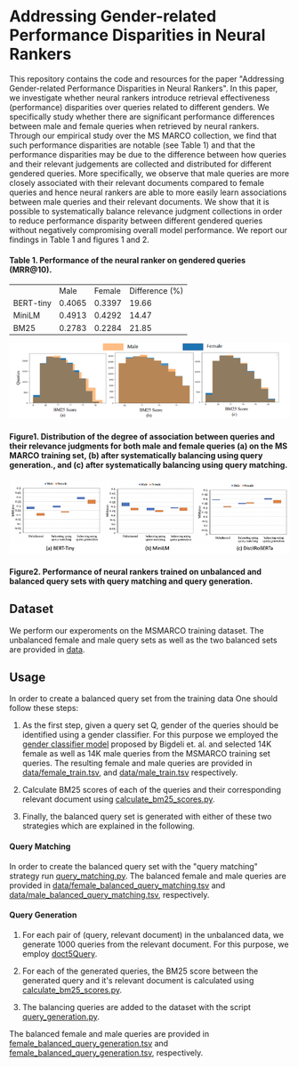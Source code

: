 # Addressing Gender-related Performance Disparities in Neural Rankers

This repository contains the code and resources for the paper 
"Addressing Gender-related Performance Disparities in Neural Rankers". 
In this paper, we investigate whether neural rankers introduce retrieval 
effectiveness (performance) disparities over queries related to different genders.
We specifically study whether there are significant performance differences between
male and female queries when retrieved by neural rankers. Through our empirical 
study over the MS MARCO collection, we find that such performance disparities are
notable (see Table 1) and that the performance disparities may be due to the difference between
how queries and their relevant judgements are collected and distributed for 
different gendered queries.  More specifically, we observe that male queries
are more closely associated with their relevant documents compared to female
queries and hence neural rankers are able to more easily learn associations
between male queries and their relevant documents. We show that it is possible
to systematically balance relevance judgment collections in order to reduce
performance disparity between different gendered queries without negatively 
compromising overall model performance.
We report our findings in Table 1 and figures 1 and 2.
#### Table 1. Performance of the neural ranker on gendered queries (MRR@10).
<table style= margin-left:auto;margin-right:auto;">
    <tr>
        <td></td>
        <td>Male</td>
        <td>Female</td>
        <td>Difference (%)</td>
    </tr>
    <tr>
        <td>BERT-tiny</td>
        <td>0.4065</td>
        <td> 0.3397</td>
        <td>19.66</td>
    </tr>
    <tr>
        <td>MiniLM</td>
        <td>0.4913</td>
        <td>0.4292</td>
        <td>14.47</td>
    </tr>
    <tr>
        <td>BM25</td>
        <td>0.2783</td>
        <td>0.2284</td>
        <td>21.85</td>
    </tr>
</table>

<p align="center">
    <img src="images/distributions.png", width="775", alt="Workflow Diagram">
</p>

#### Figure1. Distribution of the degree of association between queries and their relevance judgments for both male and female queries (a) on the MS MARCO training set, (b) after systematically balancing using query generation., and (c) after systematically balancing using query matching.

<p align="center">
    <img src="images/performance_results.png", width="775", alt="Workflow Diagram">
</p>

#### Figure2. Performance of neural rankers trained on unbalanced and balanced query sets with query matching and query generation.

## Dataset

We perform our experoments on the MSMARCO training dataset. The unbalanced female and male query sets as well as the two balanced sets are provided in [data](https://b10200cbde7d/r/gender-related-performance-gap-9BBF/data).


## Usage

In order to create a balanced query set from the training data One should follow these steps:

1) As the first step, given a query set Q, gender of the queries should be identified using a gender classifier. For this purpose we employed the [gender classifier model](https://github.com/aminbigdeli/Text-Classification-using-Transformers) proposed by Bigdeli et. al. and selected 14K female as well as 14K male queries from the MSMARCO training set queries. The resulting female and male queries are provided in [data/female_train.tsv](https://b10200cbde7d/r/gender-related-performance-gap-9BBF/data/female_train.tsv), and [data/male_train.tsv](https://b10200cbde7d/r/gender-related-performance-gap-9BBF/data/male_train.tsv) respectively.
                                                                                  
2) Calculate BM25 scores of each of the queries and their corresponding relevant document using [calculate_bm25_scores.py](https://b10200cbde7d/r/gender-related-performance-gap-9BBF/calculate_bm25_scores.py).
                                                                                  
3) Finally, the balanced query set is generated with either of these two strategies which are explained in the following.

#### Query Matching
In order to create the balanced query set with the "query matching" strategy run [query_matching.py](https://b10200cbde7d/r/gender-related-performance-gap-9BBF/query_matching.py).
The balanced female and male queries are provided in [data/female_balanced_query_matching.tsv](https://b10200cbde7d/r/gender-related-performance-gap-9BBF/data/female_balanced_query_matching.tsv) and [data/male_balanced_query_matching.tsv](https://b10200cbde7d/r/gender-related-performance-gap-9BBF/data/male_balanced_query_matching.tsv), respectively.

#### Query Generation

1) For each pair of (query, relevant document) in the unbalanced data, we generate 1000 queries from the relevant document. For this purpose, we employ [doct5Query](https://github.com/castorini/docTTTTTquery).
                                                                   
2) For each of the generated queries, the BM25 score between the generated query and it's relevant document is calculated using [calculate_bm25_scores.py](https://github.com/shirinssalehi/Addressing-Gender-related-Performance-Disparities-in-Neural-Rankers/blob/main/calculate_bm25_scores.py).
3) The balancing queries are added to the dataset with the script [query_generation.py](https://github.com/shirinssalehi/Addressing-Gender-related-Performance-Disparities-in-Neural-Rankers/blob/main/query_generation.py).
                                                                   
The balanced female and male queries are provided in [female_balanced_query_generation.tsv](https://github.com/shirinssalehi/Addressing-Gender-related-Performance-Disparities-in-Neural-Rankers/tree/main/data/female_balanced_query_generation.tsv) and [female_balanced_query_generation.tsv](https://github.com/shirinssalehi/Addressing-Gender-related-Performance-Disparities-in-Neural-Rankers/tree/main/data/female_balanced_query_generation.tsv), respectively.





